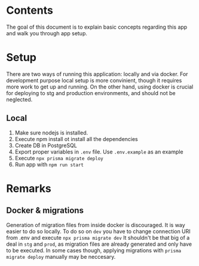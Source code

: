# Contents
The goal of this document is to explain basic concepts regarding this app and walk you through app setup.

# Setup
There are two ways of running this application: locally and via docker. For development purpose local setup is more convinient, though it requires more work to get up and running. On the other hand, using docker is crucial for deploying to stg and production environments, and should not be neglected.

## Local
1. Make sure nodejs is installed. 
2. Execute npm install ot install all the dependencies
3. Create DB in PostgreSQL
4. Export proper variables in `.env` file. Use `.env.example` as an example
5. Execute `npx prisma migrate deploy`
6. Run app with `npm run start`




# Remarks
## Docker & migrations
Generation of migration files from inside docker is discouraged. It is way easier to do so locally. To do so on `dev` you have to change connection URI from .env and execute
```npx prisma migrate dev```
It shouldn't be that big of a deal in `stg` and `prod`, as migration files are already generated and only have to be executed.
In some cases though, applying migrations with `prisma migrate deploy` manually may be neccesary. 